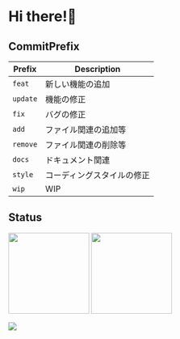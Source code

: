 # Hi there!👋

## CommitPrefix

| Prefix   | Description                |
| -------- | -------------------------- |
| `feat`   | 新しい機能の追加           |
| `update` | 機能の修正                 |
| `fix`    | バグの修正                 |
| `add`    | ファイル関連の追加等       |
| `remove` | ファイル関連の削除等       |
| `docs`   | ドキュメント関連           |
| `style`  | コーディングスタイルの修正 |
| `wip`    | WIP                        |

## Status

<img height="160px" src="https://github-readme-stats.vercel.app/api?username=suzuuuuu09&show_icons=true&count_private=true&theme=github_dark&include_all_commits=true"/> <img height="160px" src="https://github-readme-stats.vercel.app/api/top-langs/?username=suzuuuuu09&theme=github_dark&count_private=true&layout=compact"/>

<img src="https://lastfm-recently-played.vercel.app/api?user=suzuuuuu09"/>

